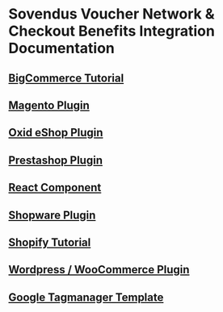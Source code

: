 # Sovendus Voucher Network & Checkout Benefits Integration Documentation

## [BigCommerce Tutorial](https://github.com/Sovendus-GmbH/Sovendus-BigCommerce-Voucher-Network-and-Checkout-Benefits-Documentation)

## [Magento Plugin](https://github.com/Sovendus-GmbH/Sovendus-Magento-Voucher-Network-and-Checkout-Benefits-Plugin)

## [Oxid eShop Plugin](https://github.com/Sovendus-GmbH/Sovendus-Oxid-eShop-Voucher-Network-and-Checkout-Benefits-Plugin)

## [Prestashop Plugin](https://github.com/Sovendus-GmbH/Sovendus-Prestashop-Voucher-Network-and-Checkout-Benefits-Plugin)

## [React Component](https://github.com/Sovendus-GmbH/Sovendus-Voucher-Network-and-Checkout-Benefits-Component-for-React)

## [Shopware Plugin](https://github.com/Sovendus-GmbH/Sovendus-Shopware-Voucher-Network-and-Checkout-Benefits-Plugin)

## [Shopify Tutorial](https://github.com/Sovendus-GmbH/Sovendus-Shopify-Voucher-Network-and-Checkout-Benefits-Documentation)

## [Wordpress / WooCommerce Plugin](https://github.com/Sovendus-GmbH/Sovendus-Wordpress-WooCommerce-Voucher-Network-and-Checkout-Benefits-Plugin)

## [Google Tagmanager Template](https://github.com/Sovendus-GmbH/Sovendus-GTM-v2)
